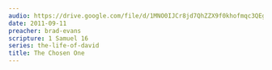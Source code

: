 ```yaml
---
audio: https://drive.google.com/file/d/1MNO0IJCr8jd7QhZZX9f0khofmqc3QEgx/view
date: 2011-09-11
preacher: brad-evans
scripture: 1 Samuel 16
series: the-life-of-david
title: The Chosen One
---
```

